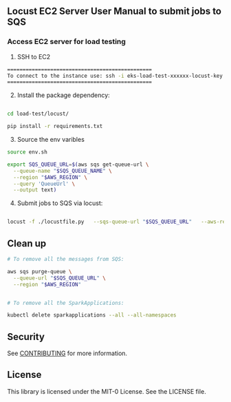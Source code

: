 ## Locust EC2 Server User Manual to submit jobs to SQS

### Access EC2 server for load testing
1. SSH to EC2

``` bash
===============================================
To connect to the instance use: ssh -i eks-load-test-xxxxxx-locust-key.pem ec2-user@xxx.xxx.xxx.xxx
===============================================
```

2. Install the package dependency:
```bash

cd load-test/locust/

pip install -r requirements.txt 

```

3. Source the env varibles
```bash
source env.sh 

export SQS_QUEUE_URL=$(aws sqs get-queue-url \
  --queue-name "$SQS_QUEUE_NAME" \
  --region "$AWS_REGION" \
  --query 'QueueUrl' \
  --output text)

```

4. Submit jobs to SQS via locust:
```bash

locust -f ./locustfile.py   --sqs-queue-url "$SQS_QUEUE_URL"   --aws-region us-west-2   --job-name sqs-spark-job   --job-ns-count 2   --job-azs '["us-west-2a", "us-west-2b"]'   -u 5   -t 10m   --headless   --skip-log-setup

```





## Clean up
```bash
# To remove all the messages from SQS:

aws sqs purge-queue \
  --queue-url "$SQS_QUEUE_URL" \
  --region "$AWS_REGION"


# To remove all the SparkApplications:

kubectl delete sparkapplications --all --all-namespaces

```


## Security

See [CONTRIBUTING](CONTRIBUTING.md#security-issue-notifications) for more information.

## License

This library is licensed under the MIT-0 License. See the LICENSE file.

